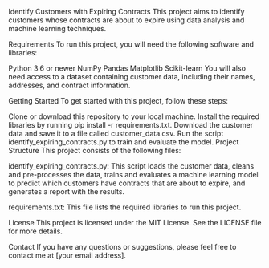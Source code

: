 Identify Customers with Expiring Contracts
This project aims to identify customers whose contracts are about to expire using data analysis and machine learning techniques.

Requirements
To run this project, you will need the following software and libraries:

Python 3.6 or newer
NumPy
Pandas
Matplotlib
Scikit-learn
You will also need access to a dataset containing customer data, including their names, addresses, and contract information.

Getting Started
To get started with this project, follow these steps:

Clone or download this repository to your local machine.
Install the required libraries by running pip install -r requirements.txt.
Download the customer data and save it to a file called customer_data.csv.
Run the script identify_expiring_contracts.py to train and evaluate the model.
Project Structure
This project consists of the following files:

identify_expiring_contracts.py: This script loads the customer data, cleans and pre-processes the data, trains and evaluates a machine learning model to predict which customers have contracts that are about to expire, and generates a report with the results.

requirements.txt: This file lists the required libraries to run this project.

License
This project is licensed under the MIT License. See the LICENSE file for more details.

Contact
If you have any questions or suggestions, please feel free to contact me at [your email address].
